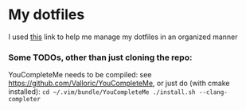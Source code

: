 # My dotfiles

I used [this]( http://blog.smalleycreative.com/tutorials/using-git-and-github-to-manage-your-dotfiles/ ) link to help me manage my dotfiles in an organized manner
### Some TODOs, other than just cloning the repo:
YouCompleteMe needs to be compiled: see https://github.com/Valloric/YouCompleteMe,
or just do (with cmake installed):
`cd ~/.vim/bundle/YouCompleteMe
./install.sh --clang-completer`

